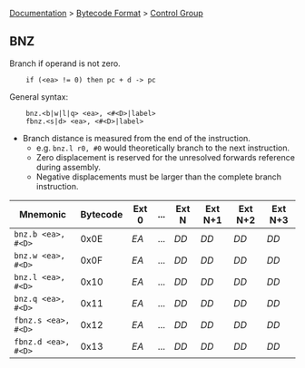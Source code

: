 [Documentation](../../README.md) > [Bytecode Format](../README.md) > [Control Group](../InstructionsControl.md)

## BNZ

Branch if operand is not zero.

        if (<ea> != 0) then pc + d -> pc

General syntax:

        bnz.<b|w|l|q> <ea>, <#<D>|label>
        fbnz.<s|d> <ea>, <#<D>|label>

* Branch distance is measured from the end of the instruction.
    - e.g. `bnz.l r0, #0` would theoretically branch to the next instruction.
    - Zero displacement is reserved for the unresolved forwards reference during assembly.
    - Negative displacements must be larger than the complete branch instruction.

| Mnemonic | Bytecode | Ext 0 | ... | Ext N | Ext N+1 | Ext N+2 | Ext N+3 |
| - | - | - | - | - | - | - | - |
| `bnz.b <ea>, #<D>` | 0x0E | *EA* | ... | *DD* | *DD* | *DD* | *DD* |
| `bnz.w <ea>, #<D>` | 0x0F | *EA* | ... | *DD* | *DD* | *DD* | *DD* |
| `bnz.l <ea>, #<D>` | 0x10 | *EA* | ... | *DD* | *DD* | *DD* | *DD* |
| `bnz.q <ea>, #<D>` | 0x11 | *EA* | ... | *DD* | *DD* | *DD* | *DD* |
| `fbnz.s <ea>, #<D>` | 0x12 | *EA* | ... | *DD* | *DD* | *DD* | *DD* |
| `fbnz.d <ea>, #<D>` | 0x13 | *EA* | ... | *DD* | *DD* | *DD* | *DD* |
